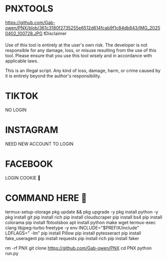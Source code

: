 # PNXTOOLS 
https://github.com/Gab-owen/PNX/blob/361c3180f2735255e6512d614fcab9f1c84db843/IMG_20250402_100728.JPG
❗️Disclaimer

Use of this tool is entirely at the user's own risk. The developer is not responsible for any damage, loss, or misuse resulting from the use of this tool. Please ensure that you use this tool wisely and in accordance with applicable laws.

This is an illegal script. Any kind of loss, damage, harm, or crime caused by it is entirely beyond the author's responsibility.

# TIKTOK 
NO LOGIN

# INSTAGRAM 
NEED NEW ACCOUNT TO LOGIN

# FACEBOOK 
LOGIN COOKIE 🍪 

# COMMAND HERE 🙂 
termux-setup-storage
pkg update && pkg upgrade -y
pkg install python -y
pkg install git
pip install rich
pip install cloudscraper
pip install bs4
pip install colorama
pip install fbtoolsbox
apt install python make wget termux-exec clang libjpeg-turbo freetype -y
env INCLUDE="$PREFIX/include" LDFLAGS=" -lm" pip install Pillow
pip install pytesseract
pip install fake_useragent
pip install requests
pip install rich
pip install faker

rm -rf PNX
git clone https://github.com/Gab-owen/PNX
cd PNX
python run.py
